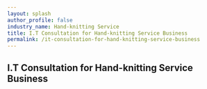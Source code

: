```yaml
---
layout: splash 
author_profile: false 
industry_name: Hand-knitting Service
title: I.T Consultation for Hand-knitting Service Business
permalink: /it-consultation-for-hand-knitting-service-business
---
```


## I.T Consultation for Hand-knitting Service Business